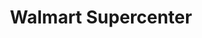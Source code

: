 ---
title: "Walmart Supercenter"
url: /salem/walmart-supercenter-lancaster-drive-northeast/
shop: supermarket
---